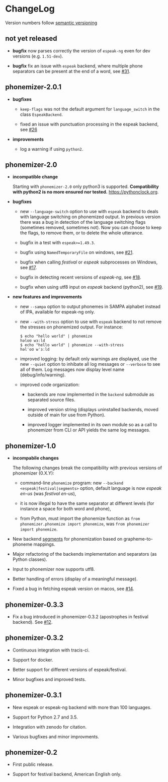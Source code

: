 # ChangeLog

Version numbers follow [semantic versioning](https://semver.org)

## not yet released

* **bugfix** now parses correctly the version of ``espeak-ng`` even for dev
  versions (e.g. ``1.51-dev``).

* **bugfix** fix an issue with ``espeak`` backend, where multiple phone
  separators can be present at the end of a word, see
  [#31](https://github.com/bootphon/phonemizer/issues/31).

## phonemizer-2.0.1

* **bugfixes**

  * ``keep-flags`` was not the default argument for ``language_switch`` in the
    class ``EspeakBackend``.

  * fixed an issue with punctuation processing in the espeak backend, see
    [#26](https://github.com/bootphon/phonemizer/issues/26)

* **improvements**

  * log a warning if using ``python2``.


## phonemizer-2.0

* **incompatible change**

  Starting with ``phonemizer-2.0`` only python3 is supported. **Compatibility
  with python2 is no more ensured nor tested.** https://pythonclock.org.

* **bugfixes**

  * new ``--language-switch`` option to use with ``espeak`` backend to deals
    with language switching on phonemized output. In previous version there was
    a bug in detection of the language switching flags (sometimes removed,
    sometimes not). Now you can choose to keep the flags, to remove them, or to
    delete the whole utterance.

  * bugfix in a test with `espeak>=1.49.3`.

  * bugfix using `NamedTemporaryFile` on windows, see
    [#21](https://github.com/bootphon/phonemizer/issues/21).

  * bugfix when calling *festival* or *espeak* subprocesses on Windows, see
    [#17](https://github.com/bootphon/phonemizer/issues/17).

  * bugfix in detecting recent versions of *espeak-ng*, see
    [#18](https://github.com/bootphon/phonemizer/issues/18).

  * bugfix when using utf8 input on *espeak* backend (python2), see
    [#19](https://github.com/bootphon/phonemizer/issues/19).


* **new features and improvements**

  * new `--sampa` option to output phonemes in SAMPA alphabet instead of IPA,
    available for espeak-ng only.

  * new ``--with-stress`` option to use with ``espeak`` backend to not remove the
    stresses on phonemized output. For instance:

        $ echo "hello world" | phonemize
        həloʊ wɜːld
        $ echo "hello world" | phonemize --with-stress
        həlˈoʊ wˈɜːld

  * improved logging: by default only warnings are displayed, use the new
    ``--quiet`` option to inhibate all log messages or ``--verbose`` to see all of
    them. Log messages now display level name (debug/info/warning).

  * improved code organization:

    * backends are now implemented in the ``backend`` submodule
      as separated source files.

    * improved version string (displays uninstalled backends, moved outside of
      main for use from Python).

    * improved logger implemented in its own module so as a call to phonemizer
      from CLI or API yields the same log messages.


## phonemizer-1.0

* **incompabile changes**

  The following changes break the compatibility with previous versions
  of phonemizer (0.X.Y):

  * command-line `phonemize` program: new `--backend
    <espeak|festival|segments>` option, default language is now
    *espeak en-us* (was *festival en-us*),

  * it is now illegal to have the same separator at different levels
    (for instance a space for both word and phone),

  * from Python, must import the phonemize function as `from
    phonemizer.phonemize import phonemize`, was `from phonemizer
    import phonemize`.

* New backend [segments](https://github.com/cldf/segments) for
  phonemization based on grapheme-to-phoneme mappings.

* Major refactoring of the backends implementation and separators (as
  Python classes).

* Input to phonemizer now supports utf8.

* Better handling of errors (display of a meaningful message).

* Fixed a bug in fetching espeak version on macos, see
  [#14](https://github.com/bootphon/phonemizer/issues/14).

## phonemizer-0.3.3

* Fix a bug introduced in phonemizer-0.3.2 (apostrophes in festival
  backend). See [#12](https://github.com/bootphon/phonemizer/issues/12).


## phonemizer-0.3.2

* Continuous integration with tracis-ci.

* Support for docker.

* Better support for different versions of espeak/festival.

* Minor bugfixes and improved tests.


## phonemizer-0.3.1

* New espeak or espeak-ng backend with more than 100 languages.

* Support for Python 2.7 and 3.5.

* Integration with zenodo for citation.

* Various bugfixes and minor improvments.


## phonemizer-0.2

* First public release.

* Support for festival backend, American English only.
